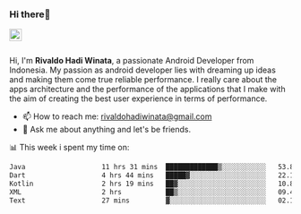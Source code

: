 ### Hi there👋
<a href="https://www.linkedin.com/in/rivaldohadiwinata/">
  <img align="left" alt="Rivaldo's LinkedIN" width="22px" src="https://upload.wikimedia.org/wikipedia/commons/8/81/LinkedIn_icon.svg" />
</a>

<br/>
<br/>

Hi, I'm **Rivaldo Hadi Winata**, a passionate Android Developer from Indonesia. 
My passion as android developer lies with dreaming up ideas and making them come true reliable performance. 
I really care about the apps architecture and the performance of the applications that I make with the aim of creating the best user experience in terms of performance.

- 📫 How to reach me: [rivaldohadiwinata@gmail.com](mailto:rivaldohadiwinata@gmail.com)
- 💬 Ask me about anything and let's be friends.

📊 This week i spent my time on:


<!--START_SECTION:waka-->

```txt
Java                   11 hrs 31 mins  █████████████▒░░░░░░░░░░░   53.82 %
Dart                   4 hrs 44 mins   █████▓░░░░░░░░░░░░░░░░░░░   22.15 %
Kotlin                 2 hrs 19 mins   ██▓░░░░░░░░░░░░░░░░░░░░░░   10.88 %
XML                    2 hrs           ██▒░░░░░░░░░░░░░░░░░░░░░░   09.40 %
Text                   27 mins         ▓░░░░░░░░░░░░░░░░░░░░░░░░   02.17 %
```

<!--END_SECTION:waka-->


<!--- 🔭 I’m currently working on Management Order Depot Acun -->

<!--
**rivaldotjioe/rivaldotjioe** is a ✨ _special_ ✨ repository because its `README.md` (this file) appears on your GitHub profile.

Here are some ideas to get you started:

- 🔭 I’m currently working on ...
- 🌱 I’m currently learning ...
- 👯 I’m looking to collaborate on ...
- 🤔 I’m looking for help with ...
- 💬 Ask me about ...
- 📫 How to reach me: ...
- 😄 Pronouns: ...
- ⚡ Fun fact: ...
-->
